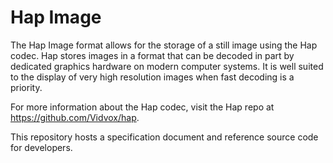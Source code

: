 # Hap Image

The Hap Image format allows for the storage of a still image using the Hap codec. Hap stores images in a format that can be decoded in part by dedicated graphics hardware on modern computer systems. It is well suited to the display of very high resolution images when fast decoding is a priority.

For more information about the Hap codec, visit the Hap repo at https://github.com/Vidvox/hap.

This repository hosts a specification document and reference source code for developers.
